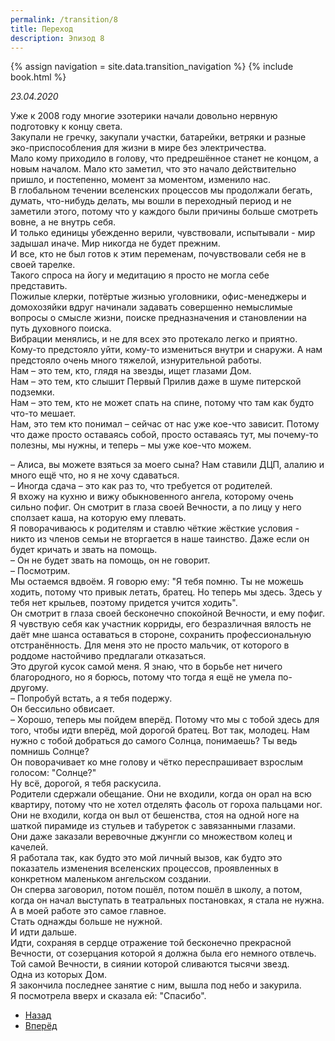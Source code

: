 ```yaml
---
permalink: /transition/8
title: Переход
description: Эпизод 8
---
```

{% assign navigation  = site.data.transition_navigation %}
{% include book.html %}

*23.04.2020*

Уже к 2008 году многие эзотерики начали довольно нервную подготовку к концу света.  
Закупали не гречку, закупали участки, батарейки, ветряки и разные эко-приспособления для жизни в мире без электричества.  
Мало кому приходило в голову, что предрешённое станет не концом, а новым началом. Мало кто заметил, что это начало действительно пришло, и постепенно, момент за моментом, изменило нас.  
В глобальном течении вселенских процессов мы продолжали бегать, думать, что-нибудь делать, мы вошли в переходный период и не заметили этого, потому что у каждого были причины больше смотреть вовне, а не внутрь себя.  
И только единицы убежденно верили, чувствовали, испытывали - мир задышал иначе. Мир никогда не будет прежним.  
И все, кто не был готов к этим переменам, почувствовали себя не в своей тарелке.  
Такого спроса на йогу и медитацию я просто не могла себе представить.  
Пожилые клерки, потёртые жизнью уголовники, офис-менеджеры и домохозяйки вдруг начинали задавать совершенно немыслимые вопросы о смысле жизни, поиске предназначения и становлении на путь духовного поиска.  
Вибрации менялись, и не для всех это протекало легко и приятно.  
Кому-то предстояло уйти, кому-то измениться внутри и снаружи. А нам предстояло очень много тяжелой, изнурительной работы.  
Нам – это тем, кто, глядя на звезды, ищет глазами Дом.  
Нам – это тем, кто слышит Первый Прилив даже в шуме питерской подземки.  
Нам – это тем, кто не может спать на спине, потому что там как будто что-то мешает.  
Нам, это тем кто понимал – сейчас от нас уже кое-что зависит. Потому что даже просто оставаясь собой, просто оставаясь тут, мы почему-то полезны, мы нужны, и теперь – мы уже кое-что можем.  

– Алиса, вы можете взяться за моего сына? Нам ставили ДЦП, алалию и много ещё что, но я не хочу сдаваться.  
– Иногда сдача – это как раз то, что требуется от родителей.  
Я вхожу на кухню и вижу обыкновенного ангела, которому очень сильно пофиг. Он смотрит в глаза своей Вечности, а по лицу у него сползает каша, на которую ему плевать.  
Я поворачиваюсь к родителям и ставлю чёткие жёсткие условия - никто из членов семьи не вторгается в наше таинство. Даже если он будет кричать и звать на помощь.  
– Он не будет звать на помощь, он не говорит.  
– Посмотрим.  
Мы остаемся вдвоём. Я говорю ему: "Я тебя помню. Ты не можешь ходить, потому что привык летать, братец. Но теперь мы здесь. Здесь у тебя нет крыльев, поэтому придется учится ходить".  
Он смотрит в глаза своей бесконечно спокойной Вечности, и ему пофиг.  
Я чувствую себя как участник корриды, его безразличная вялость не даёт мне шанса оставаться в стороне, сохранить профессиональную отстранённость. Для меня это не просто мальчик, от которого в роддоме настойчиво предлагали отказаться.  
Это другой кусок самой меня. Я знаю, что в борьбе нет ничего благородного, но я борюсь, потому что тогда я ещё не умела по-другому.  
– Попробуй встать, а я тебя подержу.  
Он бессильно обвисает.  
– Хорошо, теперь мы пойдем вперёд. Потому что мы с тобой здесь для того, чтобы идти вперёд, мой дорогой братец. Вот так, молодец. Нам нужно с тобой добраться до самого Солнца, понимаешь? Ты ведь помнишь Солнце?  
Он поворачивает ко мне голову и чётко переспрашивает взрослым голосом: "Солнце?"  
Ну всё, дорогой, я тебя раскусила.  
Родители сдержали обещание. Они не входили, когда он орал на всю квартиру, потому что не хотел отделять фасоль от гороха пальцами ног.  
Они не входили, когда он выл от бешенства, стоя на одной ноге на шаткой пирамиде из стульев и табуреток с завязанными глазами.  
Они даже заказали веревочные джунгли со множеством колец и качелей.  
Я работала так, как будто это мой личный вызов, как будто это показатель изменения вселенских процессов, проявленных в конкретном маленьком ангельском создании.  
Он сперва заговорил, потом пошёл, потом пошёл в школу, а потом, когда он начал выступать в театральных постановках, я стала не нужна.
А в моей работе это самое главное.  
Стать однажды больше не нужной.  
И идти дальше.  
Идти, сохраняя в сердце отражение той бесконечно прекрасной Вечности, от созерцания которой я должна была его немного отвлечь.  
Той самой Вечности, в сиянии которой сливаются тысячи звезд.  
Одна из которых Дом.  
Я закончила последнее занятие с ним, вышла под небо и закурила.  
Я посмотрела вверх и сказала ей: "Спасибо".

<nav aria-label="pagination">
  <ul class="pagination justify-content-center">
    <li class="page-item">
      <a class="page-link" href="/transition/7"><i class="bi bi-arrow-left"></i> Назад</a>
    </li>
    <li class="page-item">
      <a class="page-link" href="/transition/9">Вперёд <i class="bi bi-arrow-right"></i></a>
    </li>
  </ul>
</nav>